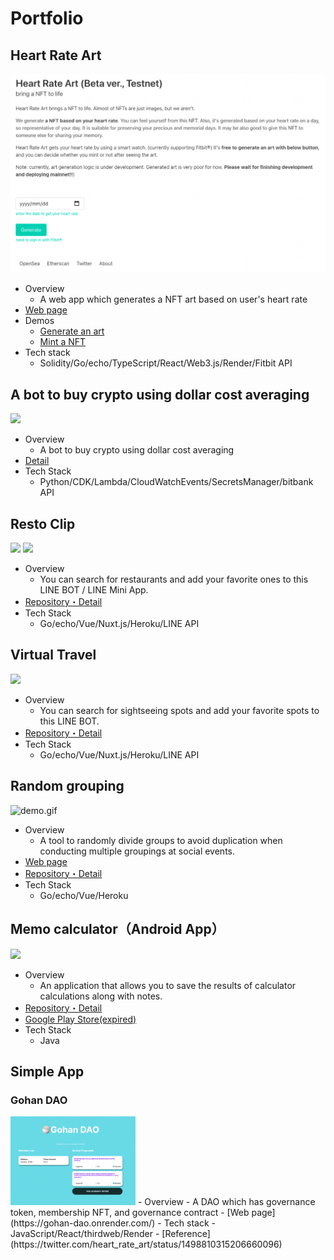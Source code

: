 # Portfolio
## Heart Rate Art
<img src="https://github.com/yagi-eng/yagi-eng/blob/master/img/heart_rate_art.png?raw=true">

- Overview
  - A web app which generates a NFT art based on user's heart rate
- [Web page](https://heart-rate.art)
- Demos
  - [Generate an art](https://twitter.com/heart_rate_art/status/1498810315206660096)
  - [Mint a NFT](https://twitter.com/heart_rate_art/status/1499178738856398848)
- Tech stack
  - Solidity/Go/echo/TypeScript/React/Web3.js/Render/Fitbit API

## A bot to buy crypto using dollar cost averaging
<img src="https://storage.googleapis.com/zenn-user-upload/ad0c7d352b1f124d4ca6e157.jpg?raw=true" width="300px">

- Overview
  - A bot to buy crypto using dollar cost averaging
- [Detail](https://zenn.dev/yagi_eng/books/dollar_cost_averaging)
- Tech Stack
  - Python/CDK/Lambda/CloudWatchEvents/SecretsManager/bitbank API

## Resto Clip
<img src="https://github.com/yagi-eng/yagi-eng/blob/master/img/restoclip1.jpg?raw=true" width="300px"> <img src="https://github.com/yagi-eng/yagi-eng/blob/master/img/restoclip2.jpg?raw=true" width="300px">

- Overview
  - You can search for restaurants and add your favorite ones to this LINE BOT / LINE Mini App.
- [Repository・Detail](https://github.com/yagi-eng/place-search)
- Tech Stack
  - Go/echo/Vue/Nuxt.js/Heroku/LINE API

## Virtual Travel
<img src="https://github.com/yagi-eng/yagi-eng/blob/master/img/virtualtravel.jpg?raw=true" width="200px">

- Overview
  - You can search for sightseeing spots and add your favorite spots to this LINE BOT.
- [Repository・Detail](https://github.com/yagi-eng/place-search)
- Tech Stack
  - Go/echo/Vue/Nuxt.js/Heroku/LINE API

## Random grouping
![demo.gif](https://qiita-image-store.s3.ap-northeast-1.amazonaws.com/0/113263/927f2061-54bd-c89d-d27c-b2b0567e5930.gif)

- Overview
  - A tool to randomly divide groups to avoid duplication when conducting multiple groupings at social events.
- [Web page](https://group-shuffle-app.herokuapp.com/)
- [Repository・Detail](https://github.com/yagi-eng/group_shuffle_gui)
- Tech Stack
  - Go/echo/Vue/Heroku

## Memo calculator（Android App）
<img src="https://github.com/yagi-eng/yagi-eng/blob/master/img/memo_dentaku.PNG?raw=true" width="200px">

- Overview
  - An application that allows you to save the results of calculator calculations along with notes.
- [Repository・Detail](https://github.com/yagi-eng/Calculator)
 - [Google Play Store(expired)](https://play.google.com/store/apps/details?id=com.yagiyagi21.android.calculator&hl=ja)
- Tech Stack
  - Java

## Simple App
### Gohan DAO
<img src="https://github.com/yagi-eng/yagi-eng/blob/master/img/gohan_dao.png?raw=true" width="200px">
- Overview
  - A DAO which has governance token, membership NFT, and governance contract
- [Web page](https://gohan-dao.onrender.com/)
- Tech stack
  - JavaScript/React/thirdweb/Render
- [Reference](https://twitter.com/heart_rate_art/status/1498810315206660096)
